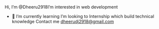  Hi, I’m @Dheeru2918I’m interested in web development 
- 🌱 I’m currently learning 
I’m looking to Internship which build technical  knowledge
Contact me dheerudj2918@gmail.com

<!---
Dheeru2918/Dheeru2918 is a ✨ special ✨ repository because its `README.md` (this file) appears on your GitHub profile.
You can click the Preview link to take a look at your changes.
--->
